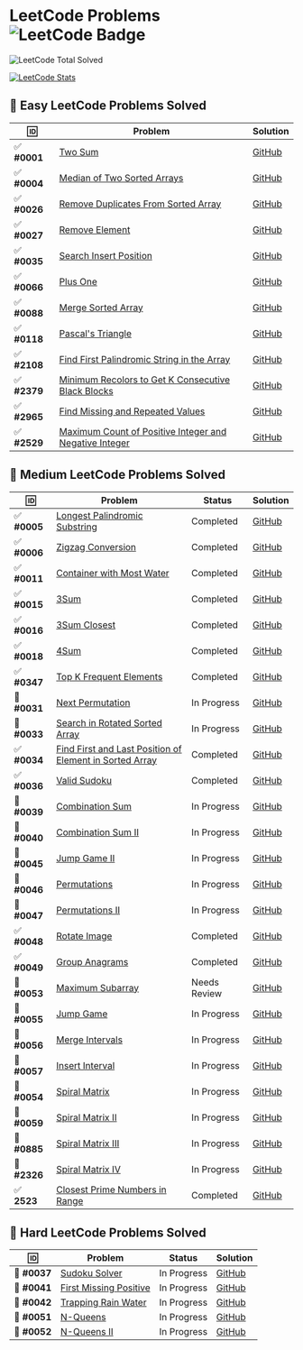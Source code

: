 # LeetCode Problems ![LeetCode Badge](https://img.shields.io/badge/LeetCode-000000?style=flat-square&logo=leetcode&logoColor=yellow)

<!-- LEETCODE:START -->
![LeetCode Total Solved](https://img.shields.io/badge/LeetCode_Solved-164-orange?style=for-the-badge&logo=leetcode)
<!-- LEETCODE:END -->

[![LeetCode Stats](https://leetcard.jacoblin.cool/srazeen?theme=dark&font=Karma&ext=activity)](https://leetcode.com/your_leetcode_username)

## 🎯 Easy LeetCode Problems Solved  

| 🆔           | Problem                                                                                                                                | Solution                                                                                                                       |
| ----------- | -------------------------------------------------------------------------------------------------------------------------------------- | ------------------------------------------------------------------------------------------------------------------------------ |
| ✅ **#0001** | [Two Sum](https://leetcode.com/problems/two-sum/)                                                                                      | [GitHub](https://github.com/Razeen-Shaikh/leetcode/tree/main/problems/0001.two-sums)                                           |
| ✅ **#0004** | [Median of Two Sorted Arrays](https://leetcode.com/problems/median-of-two-sorted-arrays/)                                              | [GitHub](https://github.com/Razeen-Shaikh/leetcode/tree/main/problems/0004.median-of-two-sorted-arrays)                        |
| ✅ **#0026** | [Remove Duplicates From Sorted Array](https://leetcode.com/problems/remove-duplicates-from-sorted-array/)                              | [GitHub](https://github.com/Razeen-Shaikh/leetcode/tree/main/problems/0026.remove-duplicates-from-sorted-array)                |
| ✅ **#0027** | [Remove Element](https://leetcode.com/problems/remove-element/)                                                                        | [GitHub](https://github.com/Razeen-Shaikh/leetcode/tree/main/problems/0027.remove-element)                                     |
| ✅ **#0035** | [Search Insert Position](https://leetcode.com/problems/search-insert-position/)                                                        | [GitHub](https://github.com/Razeen-Shaikh/leetcode/tree/main/problems/0035.search-insert-position)                             |
| ✅ **#0066** | [Plus One](https://leetcode.com/problems/plus-one/)                                                                                    | [GitHub](https://github.com/Razeen-Shaikh/leetcode/tree/main/problems/0066.plus-one)                                           |
| ✅ **#0088** | [Merge Sorted Array](https://leetcode.com/problems/merge-sorted-array/)                                                                | [GitHub](https://github.com/Razeen-Shaikh/leetcode/tree/main/problems/0088.merge-sorted-array)                                 |
| ✅ **#0118** | [Pascal's Triangle](https://leetcode.com/problems/pascals-triangle/)                                                                   | [GitHub](https://github.com/Razeen-Shaikh/leetcode/tree/main/problems/0118.pascal's-triangle)                                  |
| ✅ **#2108** | [Find First Palindromic String in the Array](https://leetcode.com/problems/find-first-palindromic-string-in-the-array/)                | [GitHub](https://github.com/Razeen-Shaikh/leetcode/tree/main/problems/2108.find-first-palindromic-string-in-the-array)         |
| ✅ **#2379**  | [Minimum Recolors to Get K Consecutive Black Blocks](https://leetcode.com/problems/minimum-recolors-to-get-k-consecutive-black-blocks) | [GitHub](https://github.com/Razeen-Shaikh/leetcode/tree/main/problems/2379.minimum-recolors-to-get-k-consecutive-black-blocks) |
| ✅ **#2965** | [Find Missing and Repeated Values](https://leetcode.com/problems/find-missing-and-repeated-values/)                                    | [GitHub](https://github.com/Razeen-Shaikh/leetcode/tree/main/problems/2965.find-missing-and-repeated-values)                   |
| ✅ **#2529** | [Maximum Count of Positive Integer and Negative Integer](https://leetcode.com/problems/maximum-count-of-positive-integer-and-negative-integer) | [GitHub](https://github.com/Razeen-Shaikh/leetcode/tree/main/problems/2529.maximum-count-of-positive-integer-and-negative-integer) |
## 🎯 Medium LeetCode Problems Solved

| 🆔           | Problem                                                                                                                           | Status       | Solution                                                                                                            |
| ----------- | --------------------------------------------------------------------------------------------------------------------------------- | ------------ | ------------------------------------------------------------------------------------------------------------------- |
| ✅ **#0005** | [Longest Palindromic Substring](https://leetcode.com/problems/longest-palindromic-substring) | Completed | [GitHub](https://github.com/Razeen-Shaikh/leetcode/tree/main/problems/0005.longest-palindromic-substring) |
| ✅ **#0006** | [Zigzag Conversion](https://leetcode.com/problems/zigzag-conversion) | Completed | [GitHub](https://github.com/Razeen-Shaikh/leetcode/tree/main/problems/0006.zigzag-conversion) |
| ✅ **#0011** | [Container with Most Water](https://leetcode.com/problems/container-with-most-water/)                                             | Completed    | [GitHub](https://github.com/Razeen-Shaikh/leetcode/tree/main/problems/0011.container-with-most-water)               |
| ✅ **#0015** | [3Sum](https://leetcode.com/problems/3sum/)                                                                                       | Completed    | [GitHub](https://github.com/Razeen-Shaikh/leetcode/tree/main/problems/0015.3sum)                                    |
| ✅ **#0016** | [3Sum Closest](https://leetcode.com/problems/3sum-closest/)                                                                       | Completed    | [GitHub](https://github.com/Razeen-Shaikh/leetcode/tree/main/problems/0016.3sum-closest)                            |
| ✅ **#0018** | [4Sum](https://leetcode.com/problems/4sum/)                                                                                       | Completed    | [GitHub](https://github.com/Razeen-Shaikh/leetcode/tree/main/problems/0018.4sum)                                    |
| ✅ **#0347** | [Top K Frequent Elements](https://leetcode.com/problems/top-k-frequent-elements/)                                                 | Completed    | [GitHub](https://github.com/Razeen-Shaikh/leetcode/tree/main/problems/0347.top-k-frequent-elements)                 |
| 🚧 **#0031** | [Next Permutation](https://leetcode.com/problems/next-permutation/)                                                               | In Progress  | [GitHub](https://github.com/Razeen-Shaikh/leetcode/tree/main/problems/0031.next-permutation)                        |
| 🚧 **#0033** | [Search in Rotated Sorted Array](https://leetcode.com/problems/search-in-rotated-sorted-array/)                                   | In Progress  | [GitHub](https://github.com/Razeen-Shaikh/leetcode/tree/main/problems/0033.search-in-rotated-sorted-array)          |
| ✅ **#0034** | [Find First and Last Position of Element in Sorted Array](https://leetcode.com/problems/find-first-and-last-position-of-element/) | Completed    | [GitHub](https://github.com/Razeen-Shaikh/leetcode/tree/main/problems/0034.find-first-and-last-position-of-element) |
| ✅ **#0036** | [Valid Sudoku](https://leetcode.com/problems/valid-sudoku/)                                                                       | Completed    | [GitHub](https://github.com/Razeen-Shaikh/leetcode/tree/main/problems/0036.valid-sudoku)                            |
| 🚧 **#0039** | [Combination Sum](https://leetcode.com/problems/combination-sum/)                                                                 | In Progress  | [GitHub](https://github.com/Razeen-Shaikh/leetcode/tree/main/problems/0039.combination-sum)                         |
| 🚧 **#0040** | [Combination Sum II](https://leetcode.com/problems/combination-sum-ii/)                                                           | In Progress  | [GitHub](https://github.com/Razeen-Shaikh/leetcode/tree/main/problems/0040.combination-sum-ii)                      |
| 🚧 **#0045** | [Jump Game II](https://leetcode.com/problems/jump-game-ii/)                                                                       | In Progress  | [GitHub](https://github.com/Razeen-Shaikh/leetcode/tree/main/problems/0045.jump-game-ii)                            |
| 🚧 **#0046** | [Permutations](https://leetcode.com/problems/permutations/)                                                                       | In Progress  | [GitHub](https://github.com/Razeen-Shaikh/leetcode/tree/main/problems/0046.permutations)                            |
| 🚧 **#0047** | [Permutations II](https://leetcode.com/problems/permutations-ii/)                                                                 | In Progress  | [GitHub](https://github.com/Razeen-Shaikh/leetcode/tree/main/problems/0047.permutations-ii)                         |
| ✅ **#0048** | [Rotate Image](https://leetcode.com/problems/rotate-image/)                                                                       | Completed    | [GitHub](https://github.com/Razeen-Shaikh/leetcode/tree/main/problems/0048.rotate-image)                            |
| ✅ **#0049** | [Group Anagrams](https://leetcode.com/problems/group-anagrams/)                                                                   | Completed    | [GitHub](https://github.com/Razeen-Shaikh/leetcode/tree/main/problems/0049.group-anagrams)                          |
| 🤔 **#0053** | [Maximum Subarray](https://leetcode.com/problems/maximum-subarray/)                                                               | Needs Review | [GitHub](https://github.com/Razeen-Shaikh/leetcode/tree/main/problems/0053.maximum-subarray)                        |
| 🚧 **#0055** | [Jump Game](https://leetcode.com/problems/jump-game/)                                                                             | In Progress  | [GitHub](https://github.com/Razeen-Shaikh/leetcode/tree/main/problems/0055.jump-game)                               |
| 🚧 **#0056** | [Merge Intervals](https://leetcode.com/problems/merge-intervals/)                                                                 | In Progress  | [GitHub](https://github.com/Razeen-Shaikh/leetcode/tree/main/problems/0056.merge-intervals)                         |
| 🚧 **#0057** | [Insert Interval](https://leetcode.com/problems/insert-interval/)                                                                 | In Progress  | [GitHub](https://github.com/Razeen-Shaikh/leetcode/tree/main/problems/0057.insert-interval)                         |
| 🚧 **#0054** | [Spiral Matrix](https://leetcode.com/problems/spiral-matrix/)                                                                     | In Progress  | [GitHub](https://github.com/Razeen-Shaikh/leetcode/tree/main/problems/0054.spiral-matrix)                           |
| 🚧 **#0059** | [Spiral Matrix II](https://leetcode.com/problems/spiral-matrix-ii/)                                                               | In Progress  | [GitHub](https://github.com/Razeen-Shaikh/leetcode/tree/main/problems/0059.spiral-matrix-ii)                        |
| 🚧 **#0885** | [Spiral Matrix III](https://leetcode.com/problems/spiral-matrix-iii/)                                                             | In Progress  | [GitHub](https://github.com/Razeen-Shaikh/leetcode/tree/main/problems/0885.spiral-matrix-iii)                       |
| 🚧 **#2326** | [Spiral Matrix IV](https://leetcode.com/problems/spiral-matrix-iv/)                                                               | In Progress  | [GitHub](https://github.com/Razeen-Shaikh/leetcode/tree/main/problems/2326-spiral-matrix-iv)                        |
| ✅ **2523**  | [Closest Prime Numbers in Range](https://leetcode.com/problems/closest-prime-numbers-in-range)                                    | Completed    | [GitHub](https://github.com/Razeen-Shaikh/leetcode/tree/main/problems/2523.closest-prime-numbers-in-range)          |

## 🎯 Hard LeetCode Problems Solved

| 🆔           | Problem                                                                         | Status      | Solution                                                                                           |
| ----------- | ------------------------------------------------------------------------------- | ----------- | -------------------------------------------------------------------------------------------------- |
| 🚧 **#0037** | [Sudoku Solver](https://leetcode.com/problems/sudoku-solver/)                   | In Progress | [GitHub](https://github.com/Razeen-Shaikh/leetcode/tree/main/problems/0037.sudoku-solver)          |
| 🚧 **#0041** | [First Missing Positive](https://leetcode.com/problems/first-missing-positive/) | In Progress | [GitHub](https://github.com/Razeen-Shaikh/leetcode/tree/main/problems/0041.first-missing-positive) |
| 🚧 **#0042** | [Trapping Rain Water](https://leetcode.com/problems/trapping-rain-water/)       | In Progress | [GitHub](https://github.com/Razeen-Shaikh/leetcode/tree/main/problems/0042.trapping-rain-water)    |
| 🚧 **#0051** | [N-Queens](https://leetcode.com/problems/n-queens/)                             | In Progress | [GitHub](https://github.com/Razeen-Shaikh/leetcode/tree/main/problems/0051.n-queens)               |
| 🚧 **#0052** | [N-Queens II](https://leetcode.com/problems/n-queens-ii/)                       | In Progress | [GitHub](https://github.com/Razeen-Shaikh/leetcode/tree/main/problems/0052.n-queens-ii)            |

<!--  -->
<!-- 🚧 **[Unique Paths II](https://github.com/Razeen-Shaikh/leetcode/tree/main/problems/0063.unique-paths-ii)**

🚧 **[Minimum Path Sum](https://github.com/Razeen-Shaikh/leetcode/tree/main/problems/0064.minimum-path-sum)**

**[Text Justification](https://github.com/Razeen-Shaikh/leetcode/tree/main/problems/0067.text-justification)**

**[Set Matrix Zeroes](https://github.com/Razeen-Shaikh/leetcode/tree/main/problems/0073.set-matrix-zeroes)**

**[Search a 2D Matrix](https://github.com/Razeen-Shaikh/leetcode/tree/main/problems/0074.search-a-2d-matrix)**

**[Sort Colors](https://github.com/Razeen-Shaikh/leetcode/tree/main/problems/0075.sort-colors)**

**[Subsets](https://github.com/Razeen-Shaikh/leetcode/tree/main/problems/0078.subsets)**

**[Word Search](https://github.com/Razeen-Shaikh/leetcode/tree/main/problems/0079.word-search)**

**[Remove Duplicates from Sorted Array II](https://github.com/Razeen-Shaikh/leetcode/tree/main/problems/0080.remove-duplicates-from-sorted-array-ii)**

**[Largest Rectangle in Histogram](https://github.com/Razeen-Shaikh/leetcode/tree/main/problems/0084.largest-rectangle-in-histogram)**

**[Maximal Rectangle](https://github.com/Razeen-Shaikh/leetcode/tree/main/problems/0085.maximal-rectangle)**

**[Subsets II](https://github.com/Razeen-Shaikh/leetcode/tree/main/problems/0090.subsets-ii)**

**[Construct Binary Tree from Pre-order and In-order Traversal](https://github.com/Razeen-Shaikh/leetcode/tree/main/problems/0105.construct-binary-tree-from-preorder-and-inorder-traversal)**

**[Construct Binary Tree from In-order and Post-order Traversal](https://github.com/Razeen-Shaikh/leetcode/tree/main/problems/0106.construct-binary-tree-from-inorder-and-postorder-traversal)**

**[Convert Sorted Array to Binary Search Tree](https://github.com/Razeen-Shaikh/leetcode/tree/main/problems/0108.convert-sorted-array-to-binary-search-tree)**

**[Pascal's Triangle II](https://github.com/Razeen-Shaaikh/leetcode/tree/main/problems/0119.pascal's-triangle-ii)**

**[Triangle](https://github.com/Razeen-Shaaikh/leetcode/tree/main/problems/0120.triangle)**

**[Best Time To Buy and Sell Stock](https://github.com/Razeen-Shaaikh/leetcode/tree/main/problems/0121.best-time-to-buy-and-sell-stock)**

**[Best Time to Buy and Sell Stock II](https://github.com/Razeen-Shaikh/leetcode/tree/main/problems/0122.best-time-to-buy-and-sell-stock-ii)**

**[Best Time to Buy and Sell Stock III](https://github.com/Razeen-Shaikh/leetcode/tree/main/problems/0123.best-time-to-buy-and-sell-stock-iii)**

**[Longest Consecutive Sequence](https://github.com/Razeen-Shaikh/leetcode/tree/main/problems/0128.longest-consecutive-sequence)**

**[Surrounded Regions](https://github.com/Razeen-Shaikh/leetcode/tree/main/problems/0130.surrounded-regions)**

**[Gas Station](https://github.com/Razeen-Shaikh/leetcode/tree/main/problems/0134.gas-station)**

**[Candy](https://github.com/Razeen-Shaikh/leetcode/tree/main/problems/0135.candy)**

**[Single Number](https://github.com/Razeen-Shaikh/leetcode/tree/main/problems/0136.single-number)**

**[Single Number II](https://github.com/Razeen-Shaikh/leetcode/tree/main/problems/0137.single-number-ii)**

**[Word Break](https://github.com/Razeen-Shaikh/leetcode/tree/main/problems/0139.word-break)**

**[Word Break II](https://github.com/Razeen-Shaikh/leetcode/tree/main/problems/0140.word-break-ii)**

**[Max Points on a Line](https://github.com/Razeen-Shaikh/leetcode/tree/main/problems/0142.max-points-on-a-line)**

**[Evaluate Reverse Polish Notation](https://github.com/Razeen-Shaikh/leetcode/tree/main/problems/0144.evaluate-reverse-polish-notation)**

**[Maximum Product Subarray](https://github.com/Razeen-Shaikh/leetcode/tree/main/problems/0152.maximum-product-subarray)**

**[Find Minimum in Rotated Sorted Array](https://github.com/Razeen-Shaikh/leetcode/tree/main/problems/0153.find-minimum-in-rotated-sorted-array)**

**[Find Minimum in Rotated Sorted Array II](https://github.com/Razeen-Shaikh/leetcode/tree/main/problems/0154.find-minimum-in-rotated-sorted-array-ii)**

**[Read N Characters Given Read4](https://github.com/Razeen-Shaikh/leetcode/tree/main/problems/0157.read-n-characters-given-read4)**

**[Read N Characters Given Read4 II - Call multiple times](https://github.com/Razeen-Shaikh/leetcode/tree/main/problems/0158.read-n-characters-given-read4-ii-call-multiple-times)**

**[Find Peak Element](https://github.com/Razeen-Shaikh/leetcode/tree/main/problems/0162.find-peak-element)**

**[Missing Ranges](https://github.com/Razeen-Shaikh/leetcode/tree/main/problems/0163.missing-ranges)**

**[Maximum Gap](https://github.com/Razeen-Shaikh/leetcode/tree/main/problems/0164.maximum-gap)**

**[Two Sum II - Input Array is Sorted](https://github.com/Razeen-Shaikh/leetcode/tree/main/problems/0167.two-sum-ii-input-array-is-sorted)**

**[Majority Element](https://github.com/Razeen-Shaikh/leetcode/tree/main/problems/0169.majority-element)**

**[Two Sum III - Data structure design](https://github.com/Razeen-Shaikh/leetcode/tree/main/problems/0170.two-sum-iii-data-structure-design)**

**[Dungeon Game](https://github.com/Razeen-Shaikh/leetcode/tree/main/problems/0179.dungeon-game)**

**[Largest Number](https://github.com/Razeen-Shaikh/leetcode/tree/main/problems/0179.largest-number)**

**[Best Time to Buy and Sell Stock IV](https://github.com/Razeen-Shaikh/leetcode/tree/main/problems/0187.best-time-to-buy-and-sell-stock-iv)**

**[Rotate Array](https://github.com/Razeen-Shaikh/leetcode/tree/main/problems/0189.rotate-array)**

**[House Robber](https://github.com/Razeen-Shaikh/leetcode/tree/main/problems/0198.house-robber)**

**[Number of Islands](https://github.com/Razeen-Shaikh/leetcode/tree/main/problems/0200.number-of-islands)**

**[Count Primes](https://github.com/Razeen-Shaikh/leetcode/tree/main/problems/0202.count-primes)**

**[Minimum Size Subarray Sum](https://github.com/Razeen-Shaikh/leetcode/tree/main/problems/0203.minimum-size-subarray-sum)**

**[Word Search II](https://github.com/Razeen-Shaikh/leetcode/tree/main/problems/0212.word-search-ii)**

**[House Robber II](https://github.com/Razeen-Shaikh/leetcode/tree/main/problems/0213.house-robber-ii)**

**[Kth Largest Element in an Array](https://github.com/Razeen-Shaikh/leetcode/tree/main/problems/0215.kth-largest-element-in-an-array)**

**[Combination Sum III](https://github.com/Razeen-Shaikh/leetcode/tree/main/problems/0216.combination-sum-iii)**

**[Contains Duplicate](https://github.com/Razeen-Shaikh/leetcode/tree/main/problems/0217.contains-duplicate)**

**[The Skyline Problem](https://github.com/Razeen-Shaikh/leetcode/tree/main/problems/0218.the-skyline-problem)**

**[Contain Duplicate II](https://github.com/Razeen-Shaikh/leetcode/tree/main/problems/0219.contain-duplicate-ii)**

**[Contain Duplicate III](https://github.com/Razeen-Shaikh/leetcode/tree/main/problems/0220.contain-duplicate-iii)**

**[Maximal Square](https://github.com/Razeen-Shaikh/leetcode/tree/main/problems/0221.maximal-square)**

**[Summary Ranges](https://github.com/Razeen-Shaikh/leetcode/tree/main/problems/0228.summary-ranges)**

**[Majority Element II](https://github.com/Razeen-Shaikh/leetcode/tree/main/problems/0229.majority-element-ii)**

**[Add Two Numbers](https://github.com/Razeen-Shaikh/leetcode/tree/main/problems/0002.add-two-numbers)**

**[Longest Substring Without Repeating Characters](https://github.com/Razeen-Shaikh/leetcode/tree/main/problems/0003.longest-substring-without-repeating-characters)**

**[Longest Palindromic Substring](https://github.com/Razeen-Shaikh/leetcode/tree/main/problems/0005.longest-palindromic-substring)**

**[ZigZag Conversion](https://github.com/Razeen-Shaikh/leetcode/tree/main/problems/0006.zigzag-conversion)**

**[Reverse Integer](https://github.com/Razeen-Shaikh/leetcode/tree/main/problems/0007.reverse-integer)**

**[String to Integer - atoi](https://github.com/Razeen-Shaikh/leetcode/tree/main/problems/0008.string-to-integer)**

**[Palindrome Number](https://github.com/Razeen-Shaikh/leetcode/tree/main/problems/0009.palindrome-number)**

**[Regular Expression Matching](https://github.com/Razeen-Shaikh/leetcode/tree/main/problems/0010.regular-expression-matching)**

**[Integer To Roman](https://github.com/Razeen-Shaikh/leetcode/tree/main/problems/0012.integer-to-roman)**

**[Roman To Integer](https://github.com/Razeen-Shaikh/leetcode/tree/main/problems/0013.roman-to-integer)**

**[Longest Common Prefix](https://github.com/Razeen-Shaikh/leetcode/tree/main/problems/0014.longest-common-prefix)**

**[Letter Combinations of a Phone Number](https://github.com/Razeen-Shaikh/leetcode/tree/main/problems/0017.letter-combinations-of-a-phone-number)**

**[Remove Nth Node From End of List](https://github.com/Razeen-Shaikh/leetcode/tree/main/problems/0019.remove-nth-node-from-end-of-list)**

**[Valid Parentheses](https://github.com/Razeen-Shaikh/leetcode/tree/main/problems/0020.valid-parentheses)**

**[Merge Two Sorted Lists](https://github.com/Razeen-Shaikh/leetcode/tree/main/problems/0021.merge-two-sorted-lists)**

**[Generate Parentheses](https://github.com/Razeen-Shaikh/leetcode/tree/main/problems/0022.generate-parentheses)**

**[Merge k Sorted Lists](https://github.com/Razeen-Shaikh/leetcode/tree/main/problems/0023.merge-k-sorted-lists)**

**[Swap Nodes in Pairs](https://github.com/Razeen-Shaikh/leetcode/tree/main/problems/0024.swap-nodes-in-pairs)**

**[Reverse Nodes in k Group](https://github.com/Razeen-Shaikh/leetcode/tree/main/problems/0025.reverse-nodes-in-k-group)**

**[Find the Index of the first occurence in a string](https://github.com/Razeen-Shaikh/leetcode/tree/main/problems/0028.find-the-index-of-the-first-occurrence-in-a-string)**

**[Divide Two Integers](https://github.com/Razeen-Shaikh/leetcode/tree/main/problems/0029.divide-two-numbers)**

**[Substring with Concatenation of All Words](https://github.com/Razeen-Shaikh/leetcode/tree/main/problems/0030.substring-with-concatenation-of-all-words)**

**[Next Permutation](https://github.com/Razeen-Shaikh/leetcode/tree/main/problems/0031.next-permutation)**

**[Longest Valid Parentheses](https://github.com/Razeen-Shaikh/leetcode/tree/main/problems/0032.longest-valid-parentheses)**

**[Search in Rotated Sorted Array](https://github.com/Razeen-Shaikh/leetcode/tree/main/problems/0033.search-in-rotated-sorted-array)**

**[Length of Last Word](https://github.com/Razeen-Shaikh/leetcode/tree/main/problems/0058.length-of-last-word)**

**[Sqrt of X](https://github.com/Razeen-Shaikh/leetcode/tree/main/problems/0069.sqrt-of-x)**

**[Minimum Window Substring](https://github.com/Razeen-Shaikh/leetcode/tree/main/problems/0076.minimum-window-substring)**

**[Binary Tree Inorder Traversal](https://github.com/Razeen-Shaikh/leetcode/tree/main/problems/0094.binary-tree-inorder-traversal)**

**[Validate Binary Search Tree](https://github.com/Razeen-Shaikh/leetcode/tree/main/problems/0098.validate-binary-search-tree)**

**[Binary Tree Level Order Traversal](https://github.com/Razeen-Shaaikh/leetcode/tree/main/problems/0102.binary-tree-level-order-traversal)**

**[Maximum Depth of Binary Tree](https://github.com/Razeen-Shaaikh/leetcode/tree/main/problems/0104.maximum-depth-of-binary-tree)**

**[Valid Palindrome](https://github.com/Razeen-Shaikh/leetcode/tree/main/problems/0125.valid-palindrome)**

**[Linked List Cycle II](https://github.com/Razeen-Shaikh/leetcode/tree/main/problems/0142.linked-list-cycle-ii)**

**[Binary Tree Preorder Traversal](https://github.com/Razeen-Shaikh/leetcode/tree/main/problems/0144.binary-tree-preorder-traversal)**

**[Binary Tree Postorder Traversal](https://github.com/Razeen-Shaikh/leetcode/tree/main/problems/0145.binary-tree-postorder-traversal)**

**[Remove Linked List Elements](https://github.com/Razeen-Shaikh/leetcode/tree/main/problems/0203.remove-linked-list-elements)**

**[Isomorphic String](https://github.com/Razeen-Shaikh/leetcode/tree/main/problems/0205.isomorphic-strings)**

**[Reverse Linked List](https://github.com/Razeen-Shaikh/leetcode/tree/main/problems/0206.reverse-linked-list)**

**[Kth Largest Element in an Array](https://github.com/Razeen-Shaikh/leetcode/tree/main/problems/0215.kth-largest-element-in-an-array)**

**[kth largest element in an array](https://github.com/Razeen-Shaikh/leetcode/tree/main/problems/0215.kth-largest-element-in-an-array)**

**[Contains Duplicate](https://github.com/Razeen-Shaikh/leetcode/tree/main/problems/0217.contains-duplicate)**

**[Invert Binary Tree](https://github.com/Razeen-Shaikh/leetcode/tree/main/problems/0226.invert-binary-tree)**

**[Search a 2D Matrix II](https://github.com/Razeen-Shaikh/leetcode/tree/main/problems/0240.search-a-2d-matrix-ii)**

**[Single Element in a Sorted Array](https://github.com/Razeen-Shaikh/leetcode/tree/main/problems/0540.single-element-in-a-sorted-array)**

**[Find Customer Refree](https://github.com/Razeen-Shaikh/leetcode/tree/main/problems/sql50/584.find-customer-refree)**

**[N-ary Tree Preorder Traversal](https://github.com/Razeen-Shaikh/leetcode/tree/main/problems/0589.n-ary-treepreorder-traversal)**

**[Design Circular Queue](https://github.com/Razeen-Shaikh/leetcode/tree/main/problems/0622.design-circular-queue)**

**[Insert into a Binary Search Tree](https://github.com/Razeen-Shaikh/leetcode/tree/main/problems/0701.insert-into-a-binary-search-tree)**

**[Peak Index in a Mountain Array](https://github.com/Razeen-Shaikh/leetcode/tree/main/problems/0852.peak-index-in-a-mountain-array)**

**[Sort an Array](https://github.com/Razeen-Shaikh/leetcode/tree/main/problems/0912.sort-an-array)**

**[Squares of a Sorted Array](https://github.com/Razeen-Shaikh/leetcode/tree/main/problems/0977.squares-of-a-sorted-array)**

**[Pairs of Songs With Total Durations Divisible by 60](https://github.com/Razeen-Shaikh/leetcode/tree/main/problems/1010.pairs-of-songs-with-total-durations-divisible-by60)**

**[Height Checker](https://github.com/Razeen-Shaikh/leetcode/tree/main/problems/1051.height-checker)**

**[Duplicate Zeros](https://github.com/Razeen-Shaikh/leetcode/tree/main/problems/1089.duplicate-zeros)**

**[Convert Binary Number in a Linked List to Integer](https://github.com/Razeen-Shaikh/leetcode/tree/main/problems/1290.convert-binary-number-in-a-linked-list-to-integer)**

**[Find Numbers with Even Number of Digits](https://github.com/Razeen-Shaikh/leetcode/tree/main/problems/1295.find-numbers-with-even-number-of-digits)**

**[Replace Elements with Greatest Element on Right Side](https://github.com/Razeen-Shaikh/leetcode/tree/main/problems/1299.replace-elements-with-greatest-element-on-right-side)**

**[Check If N and Its Double Exist](https://github.com/Razeen-Shaikh/leetcode/tree/main/problems/1346.check-if-n-and-its-double-exist)**

**[Count Negative Numbers in a Sorted Matrix](https://github.com/Razeen-Shaikh/leetcode/tree/main/problems/1351.count-negative-numbers-in-a-sorted-matrix)**

**[Running Sum of 1d Array](https://github.com/Razeen-Shaikh/leetcode/tree/main/problems/1480.running-sum-of-1d-array)**

**[Concatenation of Consecutive Binary Numbers](https://github.com/Razeen-Shaikh/leetcode/tree/main/problems/1680.concatenation-of-consecutive-binary-numbers)**

**[Determine if string halves are alike](https://github.com/Razeen-Shaikh/leetcode/tree/main/problems/1704.determine-if-string-halves-are-alike)**

**[Swapping Nodes in a Linked List](https://github.com/Razeen-Shaikh/leetcode/tree/main/problems/1721.swapping-nodes-in-a-linked-list)**

**[Recyclable and Low Fat Products](https://github.com/Razeen-Shaikh/leetcode/tree/main/problems/sql50/1757.recyclable-and-low-fat-products)** -->

<!-- "🚧" (in progress, actively working on)
"🤔" (struggling, needs review)
"📝" (Completed but need to review the solution)
 -->
